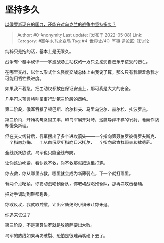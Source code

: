 # 坚持多久
[以俄罗斯现在的国力，还能在对乌克兰的战争中坚持多久？](https://www.zhihu.com/question/526458825/answer/2476227459)

> Author: #0-Anonymity
> Last update: [发布于 2022-05-08]
> Link:
> Category: #百年未有之变局
> Tag: #4-世界史/4C-军事
> 评论区:
> 泛讨论:

纯粹只是拖的话，基本上是无限久。

战争有个基本规律——掌握战场主动权的一方只会接受自己乐于接受的伤亡。

在哪里交战，以什么形式什么强度交战总体上由我说了算，那么只有我很着急我才可能用牺牲换进度。

如果我不着急，把主动权都放在保证安全上，那可真是大大的安全。

几乎可以预言特别军事行动第三阶段的风格。

第二阶段，俄军吞掉了顿巴斯、哈尔科夫、马里乌波尔、赫尔松、扎波罗热。

第三阶段，开始构筑坚固工事，和乌军展开对峙。巡航导弹不停的发射，地面作战却慢条斯理。

但在交火线背后，俄军摆出了多个进攻箭头——一个指向第聂伯罗彼得罗夫斯克、一个指向苏梅、一个从白俄罗斯指向日米托尔、一个指向尼古拉耶夫和敖德萨。

全线跃跃欲试，乌军也只能全线布防。

让你这边吃紧，看你救不救，你不救那就把这里打穿。

你去救，你从哪里去救，哪里就会成为新薄弱点，下一个就打哪里。

有两个点吃紧，你要动战略预备队，你敢动战略预备队，那再次攻击基辅。

把对手调动到鞋都跑丢。

你敢反攻，我就敢后撤，让出空荡荡的小镇来让你来追。

你追来试试？

第三阶段，不是第聂伯罗就是敖德萨要出大败。

乌军的防线如果再次破裂、恐怕是很难再嘴硬下去了。

